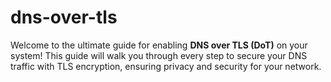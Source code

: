 # dns-over-tls
Welcome to the ultimate guide for enabling **DNS over TLS (DoT)** on your system! This guide will walk you through every step to secure your DNS traffic with TLS encryption, ensuring privacy and security for your network.
